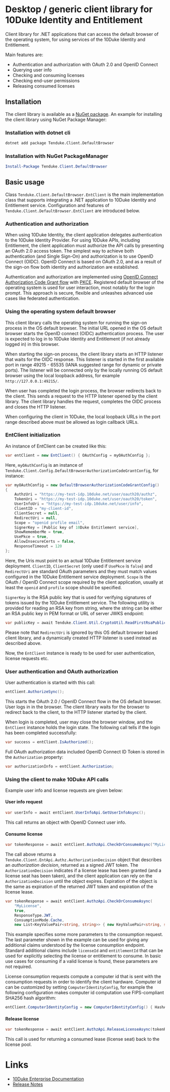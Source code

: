 # Desktop / generic client library for 10Duke Identity and Entitlement

Client library for .NET applications that can access the default browser
of the operating system, for using services of the 10Duke Identity and
Entitlement.

Main features are:

- Authentication and authorization with OAuth 2.0 and OpenID Connect
- Querying user info
- Checking and consuming licenses
- Checking end-user permissions
- Releasing consumed licenses

## Installation

The client library is available as a [NuGet
package](https://www.nuget.org/packages/Tenduke.Client.DefaultBrowser/).
An example for installing the client library using NuGet Package
Manager:

### Installation with dotnet cli

```sh
dotnet add package Tenduke.Client.DefaultBrowser
```

### Installation with NuGet PackageManager

```powershell
Install-Package Tenduke.Client.DefaultBrowser
```

## Basic usage

Class `Tenduke.Client.DefaultBrowser.EntClient` is the main
implementation class that supports integrating a .NET application to
10Duke Identity and Entitlement service. Configuration and features of
`Tenduke.Client.DefaultBrowser.EntClient` are introduced below.

### Authentication and authorization

When using 10Duke Identity, the client application delegates
authentication to the 10Duke Identity Provider. For using 10Duke APIs,
including Entitlement, the client application must authorize the API
calls by presenting an OAuth 2.0 access token. The simplest way to
achieve both authentication (and Single Sign-On) and authorization is to
use OpenID Connect (OIDC). OpenID Connect is based on OAuth 2.0, and as
a result of the sign-on flow both identity and authorization are
established.

Authentication and authorization are implemented using [OpenID Connect
Authorization Code Grant
flow](https://openid.net/specs/openid-connect-core-1_0.html#CodeFlowAuth)
with [PKCE](https://tools.ietf.org/html/rfc7636). Registered default
browser of the operating system is used for user interaction, most
notably for the login prompt. This approach is secure, flexible and
unleashes advanced use cases like federated authentication.

### Using the operating system default browser

This client library calls the operating system for running the sign-on
process in the OS default browser. The initial URL opened in the OS
default browser starts the OpenID connect (OIDC) authentication process.
The user is expected to log in to 10Duke Identity and Entitlement (if
not already logged in) in this browser.

When starting the sign-on process, the client library starts an HTTP
listener that waits for the OIDC response. This listener is started in
the first available port in range 49215 - 65535 (IANA suggested range
for dynamic or private ports). The listener will be connected only by
the locally running OS default browser using the local loopback address,
for example `http://127.0.0.1:49215/`.

When user has completed the login process, the browser redirects back to
the client. This sends a request to the HTTP listener opened by the
client library. The client library handles the request, completes the
OIDC process and closes the HTTP listener.

When configuring the client in 10Duke, the local loopback URLs in the
port range described above must be allowed as login callback URLs.

### EntClient initialization

An instance of EntClient can be created like this:

```csharp
var entClient = new EntClient() { OAuthConfig = myOAuthConfig };
```

Here, `myOAuthConfig` is an instance of
`Tenduke.Client.Config.DefaultBrowserAuthorizationCodeGrantConfig`, for
instance:

```csharp
var myOAuthConfig = new DefaultBrowserAuthorizationCodeGrantConfig()
{
    AuthzUri = "https://my-test-idp.10duke.net/user/oauth20/authz",
    TokenUri = "https://my-test-idp.10duke.net/user/oauth20/token",
    UserInfoUri = "https://my-test-idp.10duke.net/user/info",
    ClientID = "my-client-id",
    ClientSecret = null,
    RedirectUri = null,
    Scope = "openid profile email",
    SignerKey = [Public key of 10Duke Entitlement service],
    ShowRememberMe = true,
    UsePkce = true,
    AllowInsecureCerts = false,
    ResponseTimeout = 120
};
```

Here, the Uris must point to an actual 10Duke Entitlement service
deployment. `ClientID`, `ClientSecret` (only used if `UsePkce` is
`false`) and `RedirectUri` are standard OAuth parameters and they must
match values configured in the 10Duke Entitlement service deployment.
`Scope` is the OAuth / OpenID Connect scope required by the client
application, usually at least the `openid` and `profile` scope should be
specified.

`SignerKey` is the RSA public key that is used for verifying signatures
of tokens issued by the 10Duke Entitlement service. The following
utility is provided for reading an RSA key from string, where the string
can be either an RSA public key in PEM format or URL of server JWKS
endpoint:

```csharp
var publicKey = await Tenduke.Client.Util.CryptoUtil.ReadFirstRsaPublicKey(publicKeyOrJwksUrl, new HttpClient());
```

Please note that `RedirectUri` is ignored by this OS default browser
based client library, and a dynamically created HTTP listener is used
instead as described above.

Now, the `EntClient` instance is ready to be used for user
authentication, license requests etc.

### User authentication and OAuth authorization

User authentication is started with this call:

```csharp
entClient.AuthorizeSync();
```

This starts the OAuth 2.0 / OpenID Connect flow in the OS default
browser. User logs in in the browser. The client library waits for the
browser to redirect back to the client, to the HTTP listener started by
the client.

When login is completed, user may close the browser window, and the
`EntClient` instance holds the login state. The following call tells if
the login has been completed successfully:

```csharp
var success = entClient.IsAuthorized();
```

Full OAuth authorization data included OpenID Connect ID Token is stored
in the `Authorization` property:

```csharp
var authorizationInfo = entClient.Authorization;
```

### Using the client to make 10Duke API calls

Example user info and license requests are given below:

#### User info request

```csharp
var userInfo = await entClient.UserInfoApi.GetUserInfoAsync();
```

This call returns an object with OpenID Connect user info.

#### Consume license

```csharp
var tokenResponse = await entClient.AuthzApi.CheckOrConsumeAsync("MyLicense", true, ResponseType.JWT);
```

The call above returns a
`Tenduke.Client.EntApi.Authz.AuthorizationDecision` object that
describes an *authorization decision*, returned as a signed JWT token.
The `AuthorizationDecision` indicates if a license lease has been
granted (and a license seat has been taken), and the client application
can rely on the `AuthorizationDecision` until the object expires.
Expiration of the object is the same as expiration of the returned JWT
token and expiration of the license lease.

```csharp
var tokenResponse = await entClient.AuthzApi.CheckOrConsumeAsync(
    "MyLicense",
    true,
    ResponseType.JWT,
    ConsumptionMode.Cache,
    new List<KeyValuePair<string, string>> { new KeyValuePair<string, string>("licenseId", licenseId) });
```

This example specifies some more parameters to the consumption request.
The last parameter shown in the example can be used for giving any
additional claims understood by the license consumption endpoint.
Standard additional claims include `licenseId` and `entitlementId` that
can be used for explicitly selecting the license or entitlement to
consume. In basic use cases for consuming if a valid license is found,
these parameters are not required.

License consumption requests compute a computer id that is sent with the
consumption requests in order to identify the client hardware. Computer
id can be customized by setting `ComputerIdentityConfig`, for example
the following configuration makes computer id computation use
FIPS-compliant SHA256 hash algorithm:

```csharp
entClient.ComputerIdentityConfig = new ComputerIdentityConfig() { HashAlg = Desktop.Util.ComputerIdentity.HashAlg.SHA256 };
```

#### Release license

```csharp
var tokenResponse = await entClient.AuthzApi.ReleaseLicenseAsync(tokenResponse["jti"], ResponseType.JWT);
```

This call is used for returning a consumed lease (license seat) back to
the license pool.

# Links

- [10Duke Enterprise Documentation](https://docs.enterprise.10duke.com)
- [Release Notes](https://github.com/10Duke/10duke-dotnet-client/releases)
